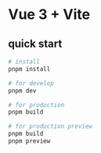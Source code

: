 # Vue 3 + Vite

## quick start
```sh
# install
pnpm install

# for develop
pnpm dev

# for production
pnpm build

# for production preview
pnpm build
pnpm preview
```
